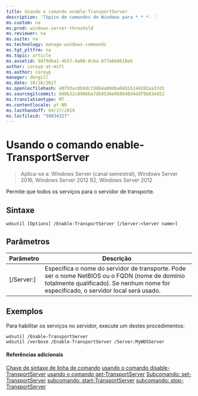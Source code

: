 ```yaml
---
title: Usando o comando enable-TransportServer
description: 'Tópico de comandos do Windows para * * *- '
ms.custom: na
ms.prod: windows-server-threshold
ms.reviewer: na
ms.suite: na
ms.technology: manage-windows-commands
ms.tgt_pltfrm: na
ms.topic: article
ms.assetid: 9d79dba1-4b57-4a00-8cba-877e6b8618e6
author: coreyp-at-msft
ms.author: coreyp
manager: dongill
ms.date: 10/16/2017
ms.openlocfilehash: 40793ac0b9dc7d8b4a80d6a66b55244202aa37d1
ms.sourcegitcommit: 0d0b32c8986ba7db9536e0b8648d4ddf9b03e452
ms.translationtype: MT
ms.contentlocale: pt-BR
ms.lasthandoff: 04/17/2019
ms.locfileid: "59834327"
---
```

# <a name="using-the-enable-transportserver-command"></a>Usando o comando enable-TransportServer

>Aplica-se a: Windows Server (canal semestral), Windows Server 2016, Windows Server 2012 R2, Windows Server 2012

Permite que todos os serviços para o servidor de transporte.
## <a name="syntax"></a>Sintaxe
```
wdsutil [Options] /Enable-TransportServer [/Server:<Server name>]
```
## <a name="parameters"></a>Parâmetros
|Parâmetro|Descrição|
|-------|--------|
|[/Server:<Server name>]|Especifica o nome do servidor de transporte. Pode ser o nome NetBIOS ou o FQDN (nome de domínio totalmente qualificado). Se nenhum nome for especificado, o servidor local será usado.|
## <a name="BKMK_examples"></a>Exemplos
Para habilitar os serviços no servidor, execute um destes procedimentos:
```
wdsutil /Enable-TransportServer
wdsutil /verbose /Enable-TransportServer /Server:MyWDSServer
```
#### <a name="additional-references"></a>Referências adicionais
[Chave de sintaxe de linha de comando](command-line-syntax-key.md)
[usando o comando disable-TransportServer](using-the-disable-transportserver-command.md)
[usando o comando get-TransportServer](using-the-get-transportserver-command.md) 
 [Subcomando: set-TransportServer](subcommand-set-transportserver.md)
[subcomando: start-TransportServer](subcommand-start-transportserver.md)
[subcomando: stop-TransportServer](subcommand-stop-transportserver.md)
